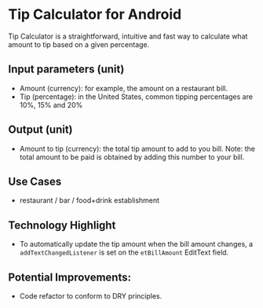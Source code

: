 Tip Calculator for Android
=========

Tip Calculator is a straightforward, intuitive and fast way to calculate what amount to tip based on a given percentage.

Input parameters (unit)
-----
- Amount (currency): for example, the amount on a restaurant bill.
- Tip (percentage): in the United States, common tipping percentages are 10%, 15% and 20%

Output (unit)
-----
- Amount to tip (currency): the total tip amount to add to you bill. Note: the total amount to be paid is obtained by adding this number to your bill.


Use Cases
-----
- restaurant / bar / food+drink establishment

Technology Highlight
-----
- To automatically update the tip amount when the bill amount changes, a ```addTextChangedListener``` is set on the ```etBillAmount``` EditText field.


Potential Improvements:
-----
- Code refactor to conform to DRY principles.

